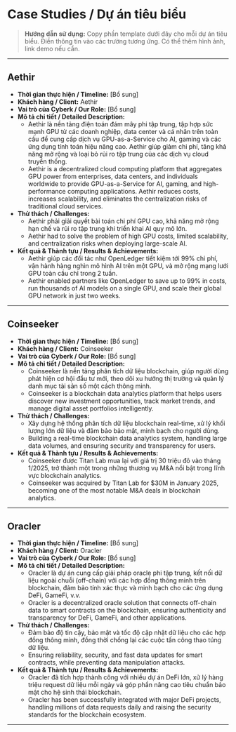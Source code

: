 # Case Studies / Dự án tiêu biểu

> **Hướng dẫn sử dụng:**
> Copy phần template dưới đây cho mỗi dự án tiêu biểu. Điền thông tin vào các trường tương ứng. Có thể thêm hình ảnh, link demo nếu cần.

---

## Aethir
- **Thời gian thực hiện / Timeline:** [Bổ sung]
- **Khách hàng / Client:** Aethir
- **Vai trò của Cyberk / Our Role:** [Bổ sung]
- **Mô tả chi tiết / Detailed Description:**
  - Aethir là nền tảng điện toán đám mây phi tập trung, tập hợp sức mạnh GPU từ các doanh nghiệp, data center và cá nhân trên toàn cầu để cung cấp dịch vụ GPU-as-a-Service cho AI, gaming và các ứng dụng tính toán hiệu năng cao. Aethir giúp giảm chi phí, tăng khả năng mở rộng và loại bỏ rủi ro tập trung của các dịch vụ cloud truyền thống.
  - Aethir is a decentralized cloud computing platform that aggregates GPU power from enterprises, data centers, and individuals worldwide to provide GPU-as-a-Service for AI, gaming, and high-performance computing applications. Aethir reduces costs, increases scalability, and eliminates the centralization risks of traditional cloud services.
- **Thử thách / Challenges:**
  - Aethir phải giải quyết bài toán chi phí GPU cao, khả năng mở rộng hạn chế và rủi ro tập trung khi triển khai AI quy mô lớn.
  - Aethir had to solve the problem of high GPU costs, limited scalability, and centralization risks when deploying large-scale AI.
- **Kết quả & Thành tựu / Results & Achievements:**
  - Aethir giúp các đối tác như OpenLedger tiết kiệm tới 99% chi phí, vận hành hàng nghìn mô hình AI trên một GPU, và mở rộng mạng lưới GPU toàn cầu chỉ trong 2 tuần.
  - Aethir enabled partners like OpenLedger to save up to 99% in costs, run thousands of AI models on a single GPU, and scale their global GPU network in just two weeks.

---

## Coinseeker
- **Thời gian thực hiện / Timeline:** [Bổ sung]
- **Khách hàng / Client:** Coinseeker
- **Vai trò của Cyberk / Our Role:** [Bổ sung]
- **Mô tả chi tiết / Detailed Description:**
  - Coinseeker là nền tảng phân tích dữ liệu blockchain, giúp người dùng phát hiện cơ hội đầu tư mới, theo dõi xu hướng thị trường và quản lý danh mục tài sản số một cách thông minh.
  - Coinseeker is a blockchain data analytics platform that helps users discover new investment opportunities, track market trends, and manage digital asset portfolios intelligently.
- **Thử thách / Challenges:**
  - Xây dựng hệ thống phân tích dữ liệu blockchain real-time, xử lý khối lượng lớn dữ liệu và đảm bảo bảo mật, minh bạch cho người dùng.
  - Building a real-time blockchain data analytics system, handling large data volumes, and ensuring security and transparency for users.
- **Kết quả & Thành tựu / Results & Achievements:**
  - Coinseeker được Titan Lab mua lại với giá trị 30 triệu đô vào tháng 1/2025, trở thành một trong những thương vụ M&A nổi bật trong lĩnh vực blockchain analytics.
  - Coinseeker was acquired by Titan Lab for $30M in January 2025, becoming one of the most notable M&A deals in blockchain analytics.

---

## Oracler
- **Thời gian thực hiện / Timeline:** [Bổ sung]
- **Khách hàng / Client:** Oracler
- **Vai trò của Cyberk / Our Role:** [Bổ sung]
- **Mô tả chi tiết / Detailed Description:**
  - Oracler là dự án cung cấp giải pháp oracle phi tập trung, kết nối dữ liệu ngoài chuỗi (off-chain) với các hợp đồng thông minh trên blockchain, đảm bảo tính xác thực và minh bạch cho các ứng dụng DeFi, GameFi, v.v.
  - Oracler is a decentralized oracle solution that connects off-chain data to smart contracts on the blockchain, ensuring authenticity and transparency for DeFi, GameFi, and other applications.
- **Thử thách / Challenges:**
  - Đảm bảo độ tin cậy, bảo mật và tốc độ cập nhật dữ liệu cho các hợp đồng thông minh, đồng thời chống lại các cuộc tấn công thao túng dữ liệu.
  - Ensuring reliability, security, and fast data updates for smart contracts, while preventing data manipulation attacks.
- **Kết quả & Thành tựu / Results & Achievements:**
  - Oracler đã tích hợp thành công với nhiều dự án DeFi lớn, xử lý hàng triệu request dữ liệu mỗi ngày và góp phần nâng cao tiêu chuẩn bảo mật cho hệ sinh thái blockchain.
  - Oracler has been successfully integrated with major DeFi projects, handling millions of data requests daily and raising the security standards for the blockchain ecosystem.

--- 